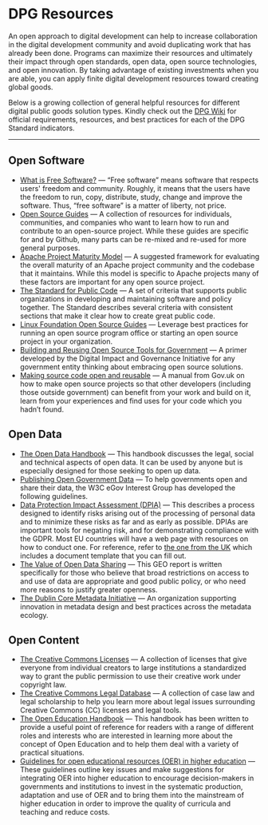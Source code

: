 # DPG Resources 

An open approach to digital development can help to increase collaboration in the digital development community and avoid duplicating work that has already been done. Programs can maximize their resources and ultimately their impact through open standards, open data, open source technologies, and open innovation. By taking advantage of existing investments when you are able, you can apply finite digital development resources toward creating global goods.

Below is a growing collection of general helpful resources for different digital public goods solution types. Kindly check out the [DPG Wiki](https://github.com/DPGAlliance/dpg-resources/wiki) for official requirements, resources, and best practices for each of the DPG Standard indicators.

---

## Open Software

- [What is Free Software?](https://gnu.org/philosophy/free-sw.html) — “Free software” means software that respects users' freedom and community. Roughly, it means that the users have the freedom to run, copy, distribute, study, change and improve the software. Thus, “free software” is a matter of liberty, not price.
- [Open Source Guides](https://opensource.guide/) — A collection of resources for individuals, communities, and companies who want to learn how to run and contribute to an open-source project. While these guides are specific for and by Github, many parts can be re-mixed and re-used for more general purposes.
- [Apache Project Maturity Model](https://community.apache.org/apache-way/apache-project-maturity-model.html) — A suggested framework for evaluating the overall maturity of an Apache project community and the codebase that it maintains. While this model is specific to Apache projects many of these factors are important for any open source project.
- [The Standard for Public Code](https://standard.publiccode.net) — A set of criteria that supports public organizations in developing and maintaining software and policy together. The Standard describes several criteria with consistent sections that make it clear how to create great public code.
- [Linux Foundation Open Source Guides](https://linuxfoundation.org/resources/open-source-guides) — Leverage best practices for running an open source program office or starting an open source project in your organization.
- [Building and Reusing Open Source Tools for Government](https://newamerica.org/digital-impact-governance-initiative/reports/building-and-reusing-open-source-tools-government/) — A primer developed by the Digital Impact and Governance Initiative for any government entity thinking about embracing open source solutions.
- [Making source code open and reusable](https://gov.uk/service-manual/technology/making-source-code-open-and-reusable) — A manual from Gov.uk on how to make open source projects so that other developers (including those outside government) can benefit from your work and build on it, learn from your experiences and find uses for your code which you hadn’t found.

## Open Data

- [The Open Data Handbook](https://opendatahandbook.org/guide/en/) — This handbook discusses the legal, social and technical aspects of open data. It can be used by anyone but is especially designed for those seeking to open up data.
- [Publishing Open Government Data](https://w3.org/TR/gov-data/) — To help governments open and share their data, the W3C eGov Interest Group has developed the following guidelines.
- [Data Protection Impact Assessment (DPIA)](https://dataprotection.ie/en/organisations/know-your-obligations/data-protection-impact-assessments) — This describes a process designed to identify risks arising out of the processing of personal data and to minimize these risks as far and as early as possible. DPIAs are important tools for negating risk, and for demonstrating compliance with the GDPR. Most EU countries will have a web page with resources on how to conduct one. For reference, refer to [the one from the UK](https://ico.org.uk/for-organisations/guide-to-data-protection/guide-to-the-general-data-protection-regulation-gdpr/accountability-and-governance/data-protection-impact-assessments/) which includes a document template that you can fill out.
- [The Value of Open Data Sharing](https://earthobservations.org/documents/dsp/20151130_the_value_of_open_data_sharing.pdf) — This GEO report is written specifically for those who believe that broad restrictions on access to and use of data are appropriate and good public policy, or who need more reasons to justify greater openness.
- [The Dublin Core Metadata Initiative](https://dublincore.org/about) — An organization supporting innovation in metadata design and best practices across the metadata ecology.

## Open Content

- [The Creative Commons Licenses](https://creativecommons.org/about/cclicenses) — A collection of licenses that give everyone from individual creators to large institutions a standardized way to grant the public permission to use their creative work under copyright law.
- [The Creative Commons Legal Database](https://legaldb.creativecommons.org) — A collection of case law and legal scholarship to help you learn more about legal issues surrounding Creative Commons (CC) licenses and legal tools.
- [The Open Education Handbook](https://en.wikibooks.org/wiki/Open_Education_Handbook) — This handbook has been written to provide a useful point of reference for readers with a range of different roles and interests who are interested in learning more about the concept of Open Education and to help them deal with a variety of practical situations.
- [Guidelines for open educational resources (OER) in higher education](https://unesdoc.unesco.org/ark:/48223/pf0000213605) — These guidelines outline key issues and make suggestions for integrating OER into higher education to encourage decision-makers in governments and institutions to invest in the systematic production, adaptation and use of OER and to bring them into the mainstream of higher education in order to improve the quality of curricula and teaching and reduce costs.